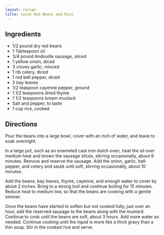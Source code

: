 ```yaml
---
layout: recipe
title: Cajun Red Beans and Rice
---
```


## Ingredients

* 1/2 pound dry red beans
* 1 Tablespoon oil
* 3/4 pound Andouille sausage, sliced
* 1 yellow onion, diced
* 3 cloves garlic, minced
* 1 rib celery, diced
* 1 red bell pepper, diced
* 2 bay leaves
* 1/2 teaspoon cayenne pepper, ground
* 1 1/2 teaspoons dried thyme
* 1 1/2 teaspoons brown mustard
* Salt and pepper, to taste
* 1 cup rice, cooked

## Directions

Pour the beans into a large bowl, cover with an inch of water, and leave
to soak overnight.

In a large pot, such as an enameled cast iron dutch oven, heat the oil
over medium heat and brown the sausage slices, stirring occasionally,
about 6 minutes. Remove and reserve the sausage. Add the onion, garlic,
bell pepper, and celery and sauté until soft, stirring occasionally,
about 10 minutes.

Add the beans, bay leaves, thyme, cayenne, and enough water to cover by
about 2 inches. Bring to a strong boil and continue boiling for 15
minutes. Reduce heat to medium low, so that the beans are cooking with a
gentle simmer.

Once the beans have started to soften but not cooked fully, just over an
hour, add the reserved sausage to the beans along with the mustard.
Continue to cook until the beans are soft, about 3 hours. Add more water
as needed. Continue cooking until the liquid is more like a thick gravy
than a thin soup. Stir in the cooked rice and serve.
